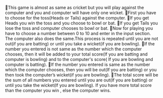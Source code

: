 This game is almost as same as cricket but you will play against the computer and you and computer will have only one wicket.
First you have to choose for the toss(Heads or Tails) against the computer.
If you get Heads you win the toss and you choose to bowl or bat.
If you get Tails you lose the toss and computer chooses to bowl or bat.
Now for playing you have to choose a number between 0 to 10 and enter in the input section. The computer also does the same.This process is repeated until you are not out(if you are batting) or until you take a wicket(if you are bowling).
If the number you entered is not same as the number which the computer chooses, then it will be added to your total score(If you are batting and computer is bowling) and to the    computer's score( If you are bowling and computer is batting).
If the number you entered is same as the number which the computer chooses, then you will be out(If you are batting) or you then took the computer’s wicket(if you are bowling).
The total score will be the sum of all numbers you entered until you are out(If you are batting) or until you take the wicket(If you are bowling).
If you have more total score than the computer you win , else the computer wins.
